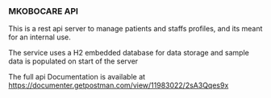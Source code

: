 ### MKOBOCARE API

This is a rest api server to manage patients and staffs profiles, and its meant for an internal use.

The service uses a H2 embedded database for data storage and sample data is populated on start of 
the server

The full api Documentation is available at https://documenter.getpostman.com/view/11983022/2sA3Qqes9x

